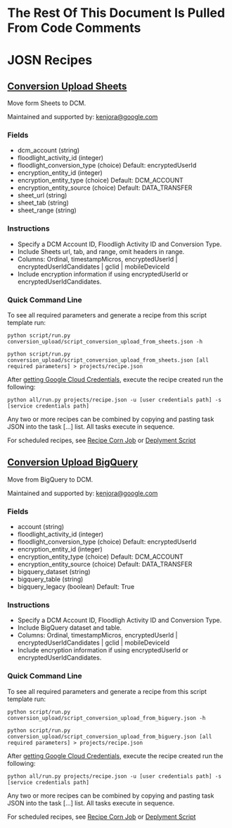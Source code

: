 # The Rest Of This Document Is Pulled From Code Comments

# JOSN Recipes

## [Conversion Upload Sheets](conversion_upload/script_conversion_upload_from_sheets.json)

Move form Sheets to DCM.

Maintained and supported by: kenjora@google.com

### Fields

- dcm_account (string) 
- floodlight_activity_id (integer) 
- floodlight_conversion_type (choice) Default: encryptedUserId
- encryption_entity_id (integer) 
- encryption_entity_type (choice) Default: DCM_ACCOUNT
- encryption_entity_source (choice) Default: DATA_TRANSFER
- sheet_url (string) 
- sheet_tab (string) 
- sheet_range (string)

### Instructions

- Specify a DCM Account ID, Floodligh Activity ID and Conversion Type.
- Include Sheets url, tab, and range, omit headers in range.
- Columns: Ordinal, timestampMicros, encryptedUserId | encryptedUserIdCandidates | gclid | mobileDeviceId
- Include encryption information if using encryptedUserId or encryptedUserIdCandidates.

### Quick Command Line

To see all required parameters and generate a recipe from this script template run:

`python script/run.py conversion_upload/script_conversion_upload_from_sheets.json -h`

`python script/run.py conversion_upload/script_conversion_upload_from_sheets.json [all required parameters] > projects/recipe.json`

After [getting Google Cloud Credentials](/auth/README.md), execute the recipe created run the following:

`python all/run.py projects/recipe.json -u [user credentials path] -s [service credentials path]`

Any two or more recipes can be combined by copying and pasting task JSON into the task [...] list.  All tasks execute in sequence.

For scheduled recipes, see [Recipe Corn Job](/cron/README.md) or [Deplyment Script](/deploy/README.md)

## [Conversion Upload BigQuery](conversion_upload/script_conversion_upload_from_biguery.json)

Move from BigQuery to DCM.

Maintained and supported by: kenjora@google.com

### Fields

- account (string) 
- floodlight_activity_id (integer) 
- floodlight_conversion_type (choice) Default: encryptedUserId
- encryption_entity_id (integer) 
- encryption_entity_type (choice) Default: DCM_ACCOUNT
- encryption_entity_source (choice) Default: DATA_TRANSFER
- bigquery_dataset (string) 
- bigquery_table (string) 
- bigquery_legacy (boolean) Default: True

### Instructions

- Specify a DCM Account ID, Floodligh Activity ID and Conversion Type.
- Include BigQuery dataset and table.
- Columns: Ordinal, timestampMicros, encryptedUserId | encryptedUserIdCandidates | gclid | mobileDeviceId
- Include encryption information if using encryptedUserId or encryptedUserIdCandidates.

### Quick Command Line

To see all required parameters and generate a recipe from this script template run:

`python script/run.py conversion_upload/script_conversion_upload_from_biguery.json -h`

`python script/run.py conversion_upload/script_conversion_upload_from_biguery.json [all required parameters] > projects/recipe.json`

After [getting Google Cloud Credentials](/auth/README.md), execute the recipe created run the following:

`python all/run.py projects/recipe.json -u [user credentials path] -s [service credentials path]`

Any two or more recipes can be combined by copying and pasting task JSON into the task [...] list.  All tasks execute in sequence.

For scheduled recipes, see [Recipe Corn Job](/cron/README.md) or [Deplyment Script](/deploy/README.md)

